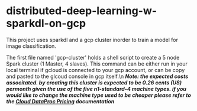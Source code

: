 # distributed-deep-learning-w-sparkdl-on-gcp
This project uses sparkdl and a gcp cluster inorder to train a model for image classification.

The first file named 'gcp-cluster' holds a shell script to create a 5 node Spark cluster (1 Master, 4 slaves). This command can be either run in your local terminal if gcloud is connected to your gcp account, or can be copy and pasted to the glcoud console in gcp itself.\n
*__Note: the expected costs associtated. by creating this cluster is expected to be 0.26 cents (US) permonth given the use of the five n1-standard-4 machine types. if you would like to change the machine type used to be cheaper please refer to the [Cloud DataProc Pricing](https://cloud.google.com/dataproc/pricing) documentation__*
